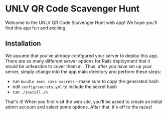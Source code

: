 # UNLV QR Code Scavenger Hunt

Welcome to the UNLV QR Code Scavenger Hunt web app! We hope you'll find
this app fun and exciting.

## Installation

We assume that you've already configured your server to deploy this app.
There are so many different server options for Rails deployment that it
would be unfeasible to cover them all. Thus, after you have set up your
server, simply change into the app main directory and perform these steps:

* run `bundle exec rake secrets` - make sure to copy the generated hash
* edit `config/secrets.yml` to include the secret hash
* run `./install.sh`

That's it! When you first visit the web site, you'll be asked to create
an initial admin account and select some options. After that, it's off
to the races!
